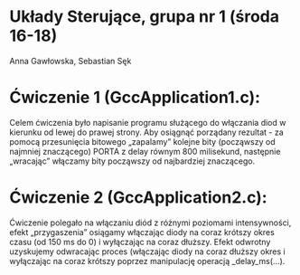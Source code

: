 # Układy Sterujące, grupa nr 1 (środa 16-18)


Anna Gawłowska, Sebastian Sęk


# Ćwiczenie 1 (GccApplication1.c):

Celem ćwiczenia było napisanie programu służącego do włączania diod w kierunku od lewej do prawej strony. Aby osiągnąć porządany rezultat - za pomocą przesunięcia bitowego „zapalamy” kolejne bity (począwszy od najmniej znaczącego) PORTA z delay równym 800 milisekund, następnie „wracając” włączamy bity począwszy od najbardziej znaczącego.

# Ćwiczenie 2 (GccApplication2.c):

Ćwiczenie polegało na włączaniu diód z różnymi poziomami intensywności, efekt „przygaszenia” osiągamy włączając diody na coraz krótszy okres czasu (od 150 ms do 0) i wyłączając na coraz dłuższy. Efekt odwrotny uzyskujemy odwracając proces (włączając diody na coraz dłuższy okres i wyłączając na coraz krótszy poprzez manipulację operacją _delay_ms(...).
